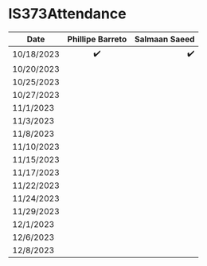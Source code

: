 # IS373Attendance



| Date          | Phillipe Barreto      | Salmaan Saeed     |
| ------------- | :-------------------: | ------------:     |
| 10/18/2023    |  :heavy_check_mark:   | :heavy_check_mark:|
| 10/20/2023    |                       |                   |
| 10/25/2023    |                       |                   |
| 10/27/2023    |                       |                   |
| 11/1/2023     |                       |                   |
| 11/3/2023     |                       |                   |
| 11/8/2023     |                       |                   |
| 11/10/2023    |                       |                   |
| 11/15/2023    |                       |                   |
| 11/17/2023    |                       |                   |
| 11/22/2023    |                       |                   |
| 11/24/2023    |                       |                   |
| 11/29/2023    |                       |                   |
| 12/1/2023     |                       |                   |
| 12/6/2023     |                       |                   |
| 12/8/2023     |                       |                   |


